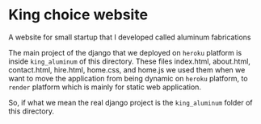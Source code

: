 
# King choice website

A website for small startup that I developed called aluminum fabrications

The main project of the django that we deployed on `heroku` platform is inside `king_aluminum` of this directory. These files index.html, about.html, contact.html, hire.html, home.css, and home.js we used them when we want to move the application from being dynamic on `heroku` platform, to `render` platform which is mainly for static web application.

So, if what we mean the real django project is the `king_aluminum` folder of this directory.
